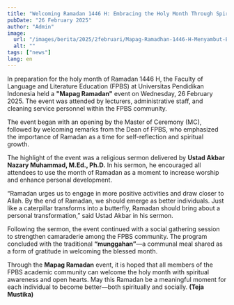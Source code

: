 ```yaml
---
title: "Welcoming Ramadan 1446 H: Embracing the Holy Month Through Spiritual Reflection"
pubDate: "26 February 2025"
author: "Admin"
image:
  url: "/images/berita/2025/2februari/Mapag-Ramadhan-1446-H-Menyambut-Bulan-Suci-dengan-Peningkatan-Spiritualitas-2-1024x576.webp"
  alt: ""
tags: ["news"]
lang: en
---
```


In preparation for the holy month of Ramadan 1446 H, the Faculty of Language and Literature Education (FPBS) at Universitas Pendidikan Indonesia held a **"Mapag Ramadan"** event on Wednesday, 26 February 2025. The event was attended by lecturers, administrative staff, and cleaning service personnel within the FPBS community.

The event began with an opening by the Master of Ceremony (MC), followed by welcoming remarks from the Dean of FPBS, who emphasized the importance of Ramadan as a time for self-reflection and spiritual growth.

The highlight of the event was a religious sermon delivered by **Ustad Akbar Nazary Muhammad, M.Ed., Ph.D.** In his sermon, he encouraged all attendees to use the month of Ramadan as a moment to increase worship and enhance personal development.

“Ramadan urges us to engage in more positive activities and draw closer to Allah. By the end of Ramadan, we should emerge as better individuals. Just like a caterpillar transforms into a butterfly, Ramadan should bring about a personal transformation,” said Ustad Akbar in his sermon.

Following the sermon, the event continued with a social gathering session to strengthen camaraderie among the FPBS community. The program concluded with the traditional **“munggahan”**—a communal meal shared as a form of gratitude in welcoming the blessed month.

Through the **Mapag Ramadan** event, it is hoped that all members of the FPBS academic community can welcome the holy month with spiritual awareness and open hearts. May this Ramadan be a meaningful moment for each individual to become better—both spiritually and socially. **(Teja Mustika)**
